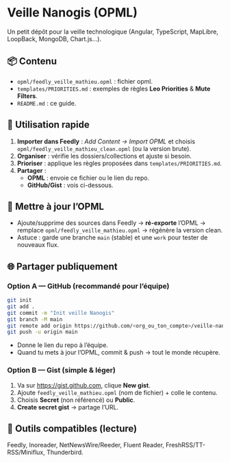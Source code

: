 # Veille Nanogis (OPML)

Un petit dépôt pour la veille technologique (Angular, TypeScript, MapLibre, LoopBack, MongoDB, Chart.js…).

## 📦 Contenu
- `opml/feedly_veille_mathieu.opml` : fichier opml.
- `templates/PRIORITIES.md` : exemples de règles **Leo Priorities** & **Mute Filters**.
- `README.md` : ce guide.

## 🚀 Utilisation rapide
1. **Importer dans Feedly** : *Add Content → Import OPML* et choisis `opml/feedly_veille_mathieu_clean.opml` (ou la version brute).
2. **Organiser** : vérifie les dossiers/collections et ajuste si besoin.
3. **Prioriser** : applique les règles proposées dans `templates/PRIORITIES.md`.
4. **Partager** :
   - **OPML** : envoie ce fichier ou le lien du repo.
   - **GitHub/Gist** : vois ci-dessous.

## 🔄 Mettre à jour l’OPML
- Ajoute/supprime des sources dans Feedly → **ré-exporte** l’OPML → remplace `opml/feedly_veille_mathieu.opml` → régénère la version clean.
- Astuce : garde une branche `main` (stable) et une `work` pour tester de nouveaux flux.

## 🌐 Partager publiquement
### Option A — GitHub (recommandé pour l’équipe)
```bash
git init
git add .
git commit -m "Init veille Nanogis"
git branch -M main
git remote add origin https://github.com/<org_ou_ton_compte>/veille-nanogis.git
git push -u origin main
```
- Donne le lien du repo à l’équipe.
- Quand tu mets à jour l’OPML, commit & push → tout le monde récupère.

### Option B — Gist (simple & léger)
1. Va sur https://gist.github.com, clique **New gist**.
2. Ajoute `feedly_veille_mathieu.opml` (nom de fichier) + colle le contenu.
3. Choisis **Secret** (non référencé) ou **Public**.
4. **Create secret gist** → partage l’URL.

## 🧰 Outils compatibles (lecture)
Feedly, Inoreader, NetNewsWire/Reeder, Fluent Reader, FreshRSS/TT-RSS/Miniflux, Thunderbird.


